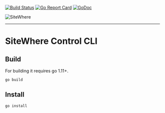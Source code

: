 [![Build Status](https://travis-ci.org/sitewhere/swctl.svg?branch=master)](https://travis-ci.org/sitewhere/swctl) [![Go Report Card](https://goreportcard.com/badge/github.com/sitewhere/swctl)](https://goreportcard.com/report/github.com/sitewhere/swctl) [![GoDoc](https://godoc.org/github.com/sitewhere/swctl?status.svg)](https://godoc.org/github.com/sitewhere/swctl)

![SiteWhere](https://s3.amazonaws.com/sitewhere-branding/SiteWhereLogo.svg)

---

# SiteWhere Control CLI

## Build

For building it requires go 1.11+.

```console
go build
```

## Install

```console
go install
```
